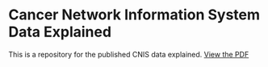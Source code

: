 # Cancer Network Information System Data Explained
This is a repository for the published CNIS data explained. 
[View the PDF](./Docs/Data_Explained_CNIS.pdf)
 
